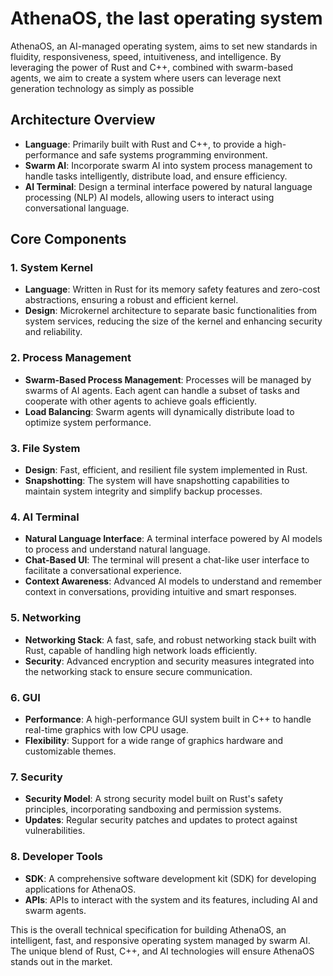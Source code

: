 # AthenaOS, the last operating system

AthenaOS, an AI-managed operating system, aims to set new standards in fluidity, responsiveness, speed, intuitiveness, and intelligence. By leveraging the power of Rust and C++, combined with swarm-based agents, we aim to create a system where users can leverage next generation technology as simply as possible

## Architecture Overview

- **Language**: Primarily built with Rust and C++, to provide a high-performance and safe systems programming environment.
- **Swarm AI**: Incorporate swarm AI into system process management to handle tasks intelligently, distribute load, and ensure efficiency.
- **AI Terminal**: Design a terminal interface powered by natural language processing (NLP) AI models, allowing users to interact using conversational language.

## Core Components

### 1. System Kernel

- **Language**: Written in Rust for its memory safety features and zero-cost abstractions, ensuring a robust and efficient kernel.
- **Design**: Microkernel architecture to separate basic functionalities from system services, reducing the size of the kernel and enhancing security and reliability.

### 2. Process Management

- **Swarm-Based Process Management**: Processes will be managed by swarms of AI agents. Each agent can handle a subset of tasks and cooperate with other agents to achieve goals efficiently.
- **Load Balancing**: Swarm agents will dynamically distribute load to optimize system performance.

### 3. File System

- **Design**: Fast, efficient, and resilient file system implemented in Rust.
- **Snapshotting**: The system will have snapshotting capabilities to maintain system integrity and simplify backup processes.

### 4. AI Terminal

- **Natural Language Interface**: A terminal interface powered by AI models to process and understand natural language.
- **Chat-Based UI**: The terminal will present a chat-like user interface to facilitate a conversational experience.
- **Context Awareness**: Advanced AI models to understand and remember context in conversations, providing intuitive and smart responses.

### 5. Networking

- **Networking Stack**: A fast, safe, and robust networking stack built with Rust, capable of handling high network loads efficiently.
- **Security**: Advanced encryption and security measures integrated into the networking stack to ensure secure communication.

### 6. GUI

- **Performance**: A high-performance GUI system built in C++ to handle real-time graphics with low CPU usage.
- **Flexibility**: Support for a wide range of graphics hardware and customizable themes.

### 7. Security

- **Security Model**: A strong security model built on Rust's safety principles, incorporating sandboxing and permission systems.
- **Updates**: Regular security patches and updates to protect against vulnerabilities.

### 8. Developer Tools

- **SDK**: A comprehensive software development kit (SDK) for developing applications for AthenaOS.
- **APIs**: APIs to interact with the system and its features, including AI and swarm agents.

This is the overall technical specification for building AthenaOS, an intelligent, fast, and responsive operating system managed by swarm AI. The unique blend of Rust, C++, and AI technologies will ensure AthenaOS stands out in the market.